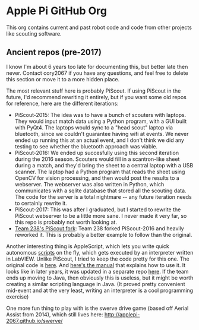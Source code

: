 # Apple Pi GitHub Org
This org contains current and past robot code and code from other projects like scouting software.

## Ancient repos (pre-2017)
I know I'm about 6 years too late for documenting this, but better late then never. Contact cory2067 if you have any questions, and feel free to delete this section or move it to a more hidden place.

The most relevant stuff here is probably PiScout. If using PiScout in the future, I'd recommend rewriting it entirely, but if you want some old repos for reference, here are the different iterations:
- PiScout-2015: The idea was to have a bunch of scouters with laptops. They would input match data using a Python program, with a GUI built with PyQt4. The laptops would sync to a "head scout" laptop via bluetooth, since we couldn't guarantee having wifi at events. We never ended up running this at an actual event, and I don't think we did any testing to see whether the bluetooth approach was viable.
- PiScout-2016: We ended up succesfully using this second iteration during the 2016 season. Scouters would fill in a scantron-like sheet during a match, and they'd bring the sheet to a central laptop with a USB scanner. The laptop had a Python program that reads the sheet using OpenCV for vision processing, and then would post the results to a webserver. The webserver was also written in Python, which communicates with a sqlite database that stored all the scouting data. The code for the server is a total nightmare -- any future iteration needs to certainly rewrite it. 
- PiScout-2017: This was after I graduated, but I started to rewrite the PiScout webserver to be a little more sane. I never made it very far, so this repo is probably not worth looking at.
- [Team 238's PiScout fork](https://github.com/FRCTeam238/PiScout): Team 238 forked PiScout-2016 and heavily reworked it. This is probably a better example to follow than the original.

Another interesting thing is AppleScript, which lets you write quick autonomous [scripts](https://github.com/applepi-2067/Robot-2016/blob/master/autonomous.apple) on the fly, which gets executed by an interpreter written in LabVIEW. Unlike PiScout, I tried to keep the code pretty for this one. The original code is [here](https://github.com/applepi-2067/Robot-2016/tree/master/AppleScript). And [here's the manual](https://docs.google.com/document/d/1xK6Xrt1jQ4QNUTDMHz79VnfazF0mGnUEUrCXm5Chn_Y/edit) that explains how to use it. It looks like in later years, it was updated in a separate repo [here](https://github.com/applepi-2067/AppleScript-2017). If the team ends up moving to Java, then obviously this is useless, but it might be worth creating a similar scripting language in Java. (It proved pretty convenient mid-event and at the very least, writing an interpreter is a cool programming exercise)

One more fun thing to play with is the swerve drive game (based off Aerial Assist from 2014), which still lives here: http://applepi-2067.github.io/swerve/
